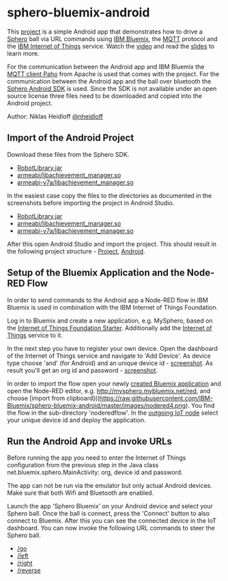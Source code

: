 sphero-bluemix-android
================================================================================

This [project](https://github.com/IBM-Bluemix/sphero-bluemix-android) is a simple Android app that demonstrates how to drive a [Sphero](http://www.gosphero.com/sphero/) ball via URL commands using [IBM Bluemix](http://bluemix.net), the [MQTT](http://mqtt.org) protocol and the [IBM Internet of Things](https://console.ng.bluemix.net/?ace_base=true#/store/serviceOfferingGuid=8e3a9040-7ce8-4022-a36b-47f836d2b83e&fromCatalog=true) service. Watch the [video](http://heidloff.net/nh/home.nsf/article.xsp?id=02.03.2015083022NHEATJ.htm) and read the [slides](http://heidloff.net/nh/home.nsf/article.xsp?id=16.03.2015093840NHEC68.htm) to learn more.

For the communication between the Android app and IBM Bluemix the [MQTT client Paho](https://www.eclipse.org/paho/clients/java/) from Apache is used that comes with the project. For the communication between the Android app and the ball over bluetooth the [Sphero Android SDK](https://github.com/orbotix/Sphero-Android-SDK) is used. Since the SDK is not available under an open source license three files need to be downloaded and copied into the Android project.

Author: Niklas Heidloff [@nheidloff](http://twitter.com/nheidloff)


Import of the Android Project
----------------------------------------------------------------------------------

Download these files from the Sphero SDK.

* [RobotLibrary.jar](https://github.com/orbotix/Sphero-Android-SDK/blob/master/library/libs/RobotLibrary.jar)
* [armeabi/libachievement_manager.so](https://github.com/orbotix/Sphero-Android-SDK/blob/master/library/libs/armeabi/libachievement_manager.so)
* [armeabi-v7a/libachievement_manager.so](https://github.com/orbotix/Sphero-Android-SDK/blob/master/library/libs/armeabi-v7a/libachievement_manager.so)

In the easiest case copy the files to the directories as documented in the screenshots before importing the project in Android Studio.

* [RobotLibrary.jar](https://raw.githubusercontent.com/IBM-Bluemix/sphero-bluemix-android/master/images/dependency1.png)
* [armeabi/libachievement_manager.so](https://raw.githubusercontent.com/IBM-Bluemix/sphero-bluemix-android/master/images/dependency3.png)
* [armeabi-v7a/libachievement_manager.so](https://raw.githubusercontent.com/IBM-Bluemix/sphero-bluemix-android/master/images/dependency2.png)

After this open Android Studio and import the project. This should result in the following project structure - [Project](https://raw.githubusercontent.com/IBM-Bluemix/sphero-bluemix-android/master/images/projectstructure1.png), [Android](https://raw.githubusercontent.com/IBM-Bluemix/sphero-bluemix-android/master/images/projectstructure2.png).

Setup of the Bluemix Application and the Node-RED Flow
----------------------------------------------------------------------------------

In order to send commands to the Android app a Node-RED flow in IBM Bluemix is used in combination with the IBM Internet of Things Foundation. 

Log in to Bluemix and create a new application, e.g. MySphero, based on the [Internet of Things Foundation Starter](https://console.ng.bluemix.net/?ace_base=true#/store/appType=web&cloudOEPaneId=store&appTemplateGuid=iot-template&fromCatalog=true). Additionally add the [Internet of Things](https://console.ng.bluemix.net/?ace_base=true#/store/serviceOfferingGuid=8e3a9040-7ce8-4022-a36b-47f836d2b83e&fromCatalog=true) service to it.

In the next step you have to register your own device. Open the dashboard of the Internet of Things service and navigate to 'Add Device'. As device type choose 'and' (for Android) and an unique device id - [screenshot](https://raw.githubusercontent.com/IBM-Bluemix/sphero-bluemix-android/master/images/registerdevice1.png). As result you'll get an org id and password - [screenshot](https://raw.githubusercontent.com/IBM-Bluemix/sphero-bluemix-android/master/images/registerdevice2.png).

In order to import the flow open your newly [created Bluemix application](https://raw.githubusercontent.com/IBM-Bluemix/sphero-bluemix-android/master/images/nodered1.png) and open the Node-RED editor, e.g. http://mysphero.mybluemix.net/red, and choose [import from clipboard]((https://raw.githubusercontent.com/IBM-Bluemix/sphero-bluemix-android/master/images/nodered4.png). You find the flow in the sub-directory 'noderedflow'. In the [outgoing IoT node](https://raw.githubusercontent.com/IBM-Bluemix/sphero-bluemix-android/master/images/nodered3.png) select your unique device id and deploy the application.

Run the Android App and invoke URLs
----------------------------------------------------------------------------------

Before running the app you need to enter the Internet of Things configuration from the previous step in the Java class net.bluemix.sphero.MainActivity: org, device id and password.

The app can not be run via the emulator but only actual Android devices. Make sure that both Wifi and Bluetooth are enabled.

Launch the app 'Sphero Bluemix' on your Android device and select your Sphero ball. Once the ball is connect, press the 'Connect' button to also connect to Bluemix. After this you can see the connected device in the IoT dashboard. You can now invoke the following URL commands to steer the Sphero ball.

* [/go](http://mysphero.mybluemix.net/go)
* [/left](http://mysphero.mybluemix.net/left)
* [/right](http://mysphero.mybluemix.net/right)
* [/reverse](http://mysphero.mybluemix.net/reverse)